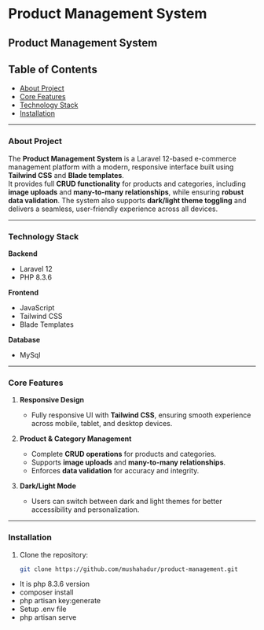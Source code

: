 # Product Management System

<p align="center">
  <h2>Product Management System</h2>
</p>

## Table of Contents
- [About Project](#about)
- [Core Features](#features)
- [Technology Stack](#technology)
- [Installation](#installation)

---

### About Project <a name="about"></a>
The **Product Management System** is a Laravel 12-based e-commerce management platform with a modern, responsive interface built using **Tailwind CSS** and **Blade templates**.  
It provides full **CRUD functionality** for products and categories, including **image uploads** and **many-to-many relationships**, while ensuring **robust data validation**. The system also supports **dark/light theme toggling** and delivers a seamless, user-friendly experience across all devices.

---

### Technology Stack <a name="technology"></a>
**Backend**  
- Laravel 12  
- PHP 8.3.6  

**Frontend**  
- JavaScript  
- Tailwind CSS  
- Blade Templates  

**Database**  
- MySql

---

### Core Features <a name="features"></a>
1. **Responsive Design**  
   - Fully responsive UI with **Tailwind CSS**, ensuring smooth experience across mobile, tablet, and desktop devices.  

2. **Product & Category Management**  
   - Complete **CRUD operations** for products and categories.  
   - Supports **image uploads** and **many-to-many relationships**.  
   - Enforces **data validation** for accuracy and integrity.  

3. **Dark/Light Mode**  
   - Users can switch between dark and light themes for better accessibility and personalization.  

---

### Installation <a name="installation"></a>
1. Clone the repository:  
   ```bash
   git clone https://github.com/mushahadur/product-management.git

- It is php 8.3.6 version
- composer install
- php artisan key:generate
- Setup .env file 
- php artisan serve